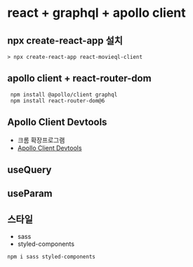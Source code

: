 # react + graphql + apollo client

## npx create-react-app 설치

```
> npx create-react-app react-movieql-client
```

## apollo client + react-router-dom

```
 npm install @apollo/client graphql
 npm install react-router-dom@6
```

## Apollo Client Devtools

- 크롬 확장프로그램
- [Apollo Client Devtools](https://chromewebstore.google.com/detail/apollo-client-devtools/jdkknkkbebbapilgoeccciglkfbmbnfm)

## useQuery

## useParam

## 스타일

- sass
- styled-components

```
npm i sass styled-components
```
